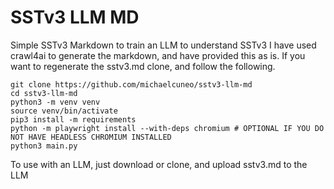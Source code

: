# SSTv3 LLM MD

Simple SSTv3 Markdown to train an LLM to understand SSTv3
I have used crawl4ai to generate the markdown, and have provided this as is.
If you want to regenerate the sstv3.md clone, and follow the following.

```terminal
git clone https://github.com/michaelcuneo/sstv3-llm-md
cd sstv3-llm-md
python3 -m venv venv
source venv/bin/activate
pip3 install -m requirements
python -m playwright install --with-deps chromium # OPTIONAL IF YOU DO NOT HAVE HEADLESS CHROMIUM INSTALLED
python3 main.py
```

To use with an LLM, just download or clone, and upload sstv3.md to the LLM
